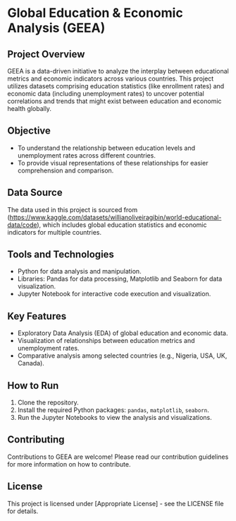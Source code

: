 # Global Education & Economic Analysis (GEEA)

## Project Overview
GEEA is a data-driven initiative to analyze the interplay between educational metrics and economic indicators across various countries. This project utilizes datasets comprising education statistics (like enrollment rates) and economic data (including unemployment rates) to uncover potential correlations and trends that might exist between education and economic health globally.

## Objective
- To understand the relationship between education levels and unemployment rates across different countries.
- To provide visual representations of these relationships for easier comprehension and comparison.

## Data Source
The data used in this project is sourced from (https://www.kaggle.com/datasets/willianoliveiragibin/world-educational-data/code), which includes global education statistics and economic indicators for multiple countries.

## Tools and Technologies
- Python for data analysis and manipulation.
- Libraries: Pandas for data processing, Matplotlib and Seaborn for data visualization.
- Jupyter Notebook for interactive code execution and visualization.

## Key Features
- Exploratory Data Analysis (EDA) of global education and economic data.
- Visualization of relationships between education metrics and unemployment rates.
- Comparative analysis among selected countries (e.g., Nigeria, USA, UK, Canada).

## How to Run
1. Clone the repository.
2. Install the required Python packages: `pandas`, `matplotlib`, `seaborn`.
3. Run the Jupyter Notebooks to view the analysis and visualizations.

## Contributing
Contributions to GEEA are welcome! Please read our contribution guidelines for more information on how to contribute.

## License
This project is licensed under [Appropriate License] - see the LICENSE file for details.
